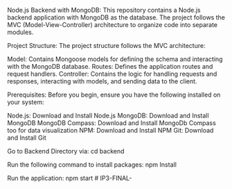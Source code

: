 Node.js Backend with MongoDB:
This repository contains a Node.js backend application with MongoDB as the database. The project follows the MVC (Model-View-Controller) architecture to organize code into separate modules.

Project Structure:
The project structure follows the MVC architecture:

Model: Contains Mongoose models for defining the schema and interacting with the MongoDB database.
Routes: Defines the application routes and request handlers.
Controller: Contains the logic for handling requests and responses, interacting with models, and sending data to the client.

Prerequisites:
Before you begin, ensure you have the following installed on your system:

Node.js: Download and Install Node.js
MongoDB: Download and Install MongoDB
MongoDB Compass: Download and Install MongoDb Compass too for  data visualization
NPM: Download and Install NPM
Git: Download and Install Git

Go to Backend Directory via:
cd backend

Run the following command to install packages:
npm Install

Run the application:
npm start
#   I P 3 - F I N A L -  
 